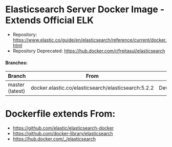 # Elasticsearch Server Docker Image - Extends Official ELK
- Repository: https://www.elastic.co/guide/en/elasticsearch/reference/current/docker.html
- Repository Deprecated: https://hub.docker.com/r/freitasul/elasticsearch

#### Branches:
| Branch           | From                                                     | Usage        |
| ---------------- | -------------------------------------------------------- | ------------ |
| master (latest)  | docker.elastic.co/elasticsearch/elasticsearch:5.2.2      | Development  |

# Dockerfile extends From:
- https://github.com/elastic/elasticsearch-docker
- https://github.com/docker-library/elasticsearch
- https://hub.docker.com/_/elasticsearch
